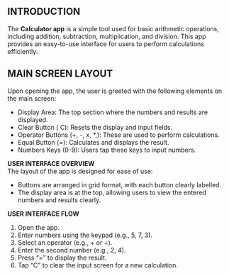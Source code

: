 ## **INTRODUCTION**

The **Calculator app** is a simple tool used for basic arithmetic operations, including addition, subtraction, multiplication, and division. This app provides an easy-to-use interface for users to perform calculations efficiently.

## **MAIN SCREEN LAYOUT**

Upon opening the app, the user is greeted with the following elements on the main screen:

*  Display Area: The top section where the numbers and results are displayed.  
* Clear Button ( C): Resets the display and input fields.  
* Operator Buttons (+, \-, x, \*,): These are used to perform calculations.  
* Equal Button (=): Calculates and displays the result.  
* Numbers Keys (0-9): Users tap these keys to input numbers.

**USER INTERFACE OVERVIEW**  
The layout of the app is designed for ease of use:

* Buttons are arranged in grid format, with each button clearly labelled.  
* The display area is at the top, allowing users to view the entered numbers and results clearly.

**USER INTERFACE FLOW**

1. Open the app.  
2. Enter numbers using the keypad (e.g., 5, 7, 3).  
3. Select an operator (e.g., \+ or ÷).  
4. Enter the second number (e.g., 2, 4).  
5. Press “=” to display the result.  
6. Tap “C” to clear the input screen for a new calculation.